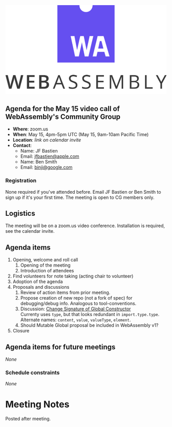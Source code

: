 ![WebAssembly logo](/images/WebAssembly.png)

## Agenda for the May 15 video call of WebAssembly's Community Group

- **Where**: zoom.us
- **When**: May 15, 4pm-5pm UTC (May 15, 9am-10am Pacific Time)
- **Location**: *link on calendar invite*
- **Contact**:
    - Name: JF Bastien
    - Email: jfbastien@apple.com
    - Name: Ben Smith
    - Email: binji@google.com

### Registration

None required if you've attended before. Email JF Bastien or Ben Smith to sign
up if it's your first time. The meeting is open to CG members only.

## Logistics

The meeting will be on a zoom.us video conference.
Installation is required, see the calendar invite.

## Agenda items

1. Opening, welcome and roll call
    1. Opening of the meeting
    1. Introduction of attendees
1. Find volunteers for note taking (acting chair to volunteer)
1. Adoption of the agenda
1. Proposals and discussions
    1. Review of action items from prior meeting.
    1. Propose creation of new repo (not a fork of spec) for debugging/debug info. Analogous to tool-conventions.
    1. Discussion: [Change Signature of Global Constructor](https://github.com/WebAssembly/mutable-global/issues/16)   
       Currenty uses `type`, but that looks redundant in `import.type.type`. Alternate names: `content`, `value`,
       `valueType`, `element`.
    1. Should Mutable Global proposal be included in WebAssembly v1?
1. Closure

## Agenda items for future meetings

*None*

### Schedule constraints

*None*

# Meeting Notes

Posted after meeting.
